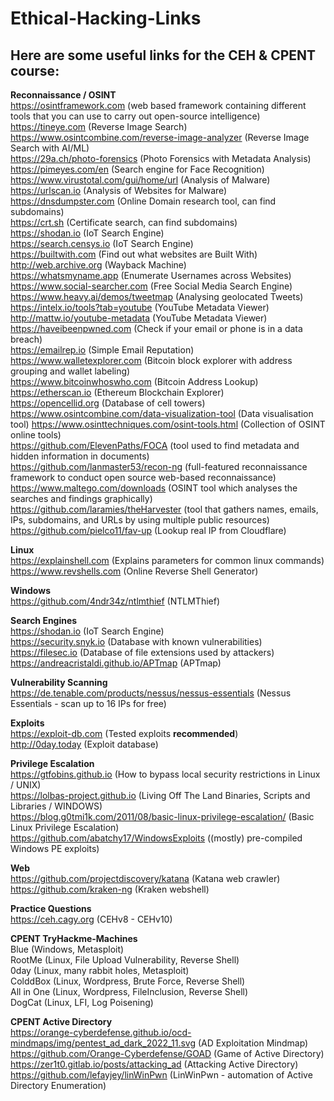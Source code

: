 # Ethical-Hacking-Links

## Here are some useful links for the CEH & CPENT course:
**Reconnaissance / OSINT**  
https://osintframework.com (web based framework containing different tools that you can use to carry out open-source intelligence)  
https://tineye.com (Reverse Image Search)  
https://www.osintcombine.com/reverse-image-analyzer (Reverse Image Search with AI/ML)  
https://29a.ch/photo-forensics (Photo Forensics with Metadata Analysis)  
https://pimeyes.com/en (Search engine for Face Recognition)  
https://www.virustotal.com/gui/home/url (Analysis of Malware)  
https://urlscan.io (Analysis of Websites for Malware)  
https://dnsdumpster.com (Online Domain research tool, can find subdomains)  
https://crt.sh (Certificate search, can find subdomains)  
https://shodan.io (IoT Search Engine)  
https://search.censys.io (IoT Search Engine)  
https://builtwith.com (Find out what websites are Built With)  
http://web.archive.org (Wayback Machine)  
https://whatsmyname.app (Enumerate Usernames across Websites)  
https://www.social-searcher.com (Free Social Media Search Engine)  
https://www.heavy.ai/demos/tweetmap (Analysing geolocated Tweets)  
https://intelx.io/tools?tab=youtube (YouTube Metadata Viewer)  
http://mattw.io/youtube-metadata (YouTube Metadata Viewer)  
https://haveibeenpwned.com (Check if your email or phone is in a data breach)  
https://emailrep.io (Simple Email Reputation)  
https://www.walletexplorer.com (Bitcoin block explorer with address grouping and wallet labeling)  
https://www.bitcoinwhoswho.com (Bitcoin Address Lookup)  
https://etherscan.io (Ethereum Blockchain Explorer)  
https://opencellid.org (Database of cell towers)  
https://www.osintcombine.com/data-visualization-tool (Data visualisation tool) 
https://www.osinttechniques.com/osint-tools.html (Collection of OSINT online tools)   
https://github.com/ElevenPaths/FOCA (tool used to find metadata and hidden information in documents)  
https://github.com/lanmaster53/recon-ng (full-featured reconnaissance framework to conduct open source web-based reconnaissance)  
https://www.maltego.com/downloads (OSINT tool which analyses the searches and findings graphically)  
https://github.com/laramies/theHarvester (tool that gathers names, emails, IPs, subdomains, and URLs by using multiple public resources)  
https://github.com/pielco11/fav-up (Lookup real IP from Cloudflare)  

**Linux**  
https://explainshell.com (Explains parameters for common linux commands)  
https://www.revshells.com (Online Reverse Shell Generator)  

**Windows**  
https://github.com/4ndr34z/ntlmthief (NTLMThief)  

**Search Engines**  
https://shodan.io (IoT Search Engine)  
https://security.snyk.io (Database with known vulnerabilities)  
https://filesec.io (Database of file extensions used by attackers)  
https://andreacristaldi.github.io/APTmap (APTmap)  

**Vulnerability Scanning**  
https://de.tenable.com/products/nessus/nessus-essentials (Nessus Essentials - scan up to 16 IPs for free)  

**Exploits**  
https://exploit-db.com (Tested exploits **recommended**)  
http://0day.today (Exploit database)  
  
**Privilege Escalation**  
https://gtfobins.github.io (How to bypass local security restrictions in Linux / UNIX)  
https://lolbas-project.github.io (Living Off The Land Binaries, Scripts and Libraries / WINDOWS)  
https://blog.g0tmi1k.com/2011/08/basic-linux-privilege-escalation/ (Basic Linux Privilege Escalation)  
https://github.com/abatchy17/WindowsExploits ((mostly) pre-compiled Windows PE exploits)  

**Web**  
https://github.com/projectdiscovery/katana (Katana web crawler)  
https://github.com/kraken-ng (Kraken webshell)  

**Practice Questions**  
https://ceh.cagy.org (CEHv8 - CEHv10)  

**CPENT TryHackme-Machines**  
Blue (Windows, Metasploit)  
RootMe (Linux, File Upload Vulnerability, Reverse Shell)  
0day (Linux, many rabbit holes, Metasploit)  
ColddBox (Linux, Wordpress, Brute Force, Reverse Shell)  
All in One (Linux, Wordpress, FileInclusion, Reverse Shell)  
DogCat (Linux, LFI, Log Poisening)  
  
**CPENT Active Directory**  
https://orange-cyberdefense.github.io/ocd-mindmaps/img/pentest_ad_dark_2022_11.svg (AD Exploitation Mindmap)  
https://github.com/Orange-Cyberdefense/GOAD (Game of Active Directory)  
https://zer1t0.gitlab.io/posts/attacking_ad (Attacking Active Directory)  
https://github.com/lefayjey/linWinPwn (LinWinPwn - automation of Active Directory Enumeration)  





